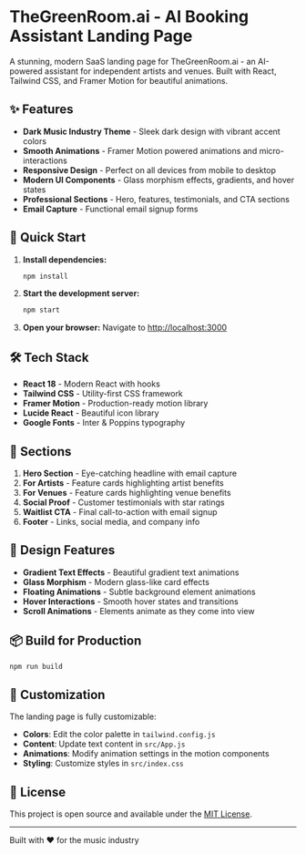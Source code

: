 # TheGreenRoom.ai - AI Booking Assistant Landing Page

A stunning, modern SaaS landing page for TheGreenRoom.ai - an AI-powered assistant for independent artists and venues. Built with React, Tailwind CSS, and Framer Motion for beautiful animations.

## ✨ Features

- **Dark Music Industry Theme** - Sleek dark design with vibrant accent colors
- **Smooth Animations** - Framer Motion powered animations and micro-interactions
- **Responsive Design** - Perfect on all devices from mobile to desktop
- **Modern UI Components** - Glass morphism effects, gradients, and hover states
- **Professional Sections** - Hero, features, testimonials, and CTA sections
- **Email Capture** - Functional email signup forms

## 🚀 Quick Start

1. **Install dependencies:**
   ```bash
   npm install
   ```

2. **Start the development server:**
   ```bash
   npm start
   ```

3. **Open your browser:**
   Navigate to [http://localhost:3000](http://localhost:3000)

## 🛠️ Tech Stack

- **React 18** - Modern React with hooks
- **Tailwind CSS** - Utility-first CSS framework
- **Framer Motion** - Production-ready motion library
- **Lucide React** - Beautiful icon library
- **Google Fonts** - Inter & Poppins typography

## 📱 Sections

1. **Hero Section** - Eye-catching headline with email capture
2. **For Artists** - Feature cards highlighting artist benefits
3. **For Venues** - Feature cards highlighting venue benefits
4. **Social Proof** - Customer testimonials with star ratings
5. **Waitlist CTA** - Final call-to-action with email signup
6. **Footer** - Links, social media, and company info

## 🎨 Design Features

- **Gradient Text Effects** - Beautiful gradient text animations
- **Glass Morphism** - Modern glass-like card effects
- **Floating Animations** - Subtle background element animations
- **Hover Interactions** - Smooth hover states and transitions
- **Scroll Animations** - Elements animate as they come into view

## 📦 Build for Production

```bash
npm run build
```

## 🎯 Customization

The landing page is fully customizable:

- **Colors**: Edit the color palette in `tailwind.config.js`
- **Content**: Update text content in `src/App.js`
- **Animations**: Modify animation settings in the motion components
- **Styling**: Customize styles in `src/index.css`

## 📄 License

This project is open source and available under the [MIT License](LICENSE).

---

Built with ❤️ for the music industry 